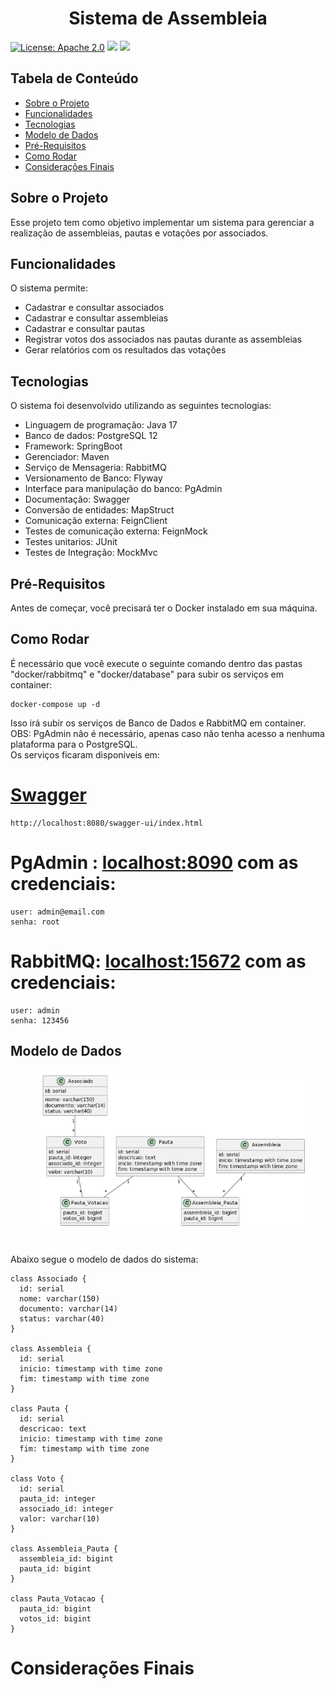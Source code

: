 <p align="center">
  <h1 align="center">Sistema de Assembleia</h1>
</p>

<p align="center">

[![License: Apache 2.0](https://img.shields.io/badge/License-Apache%202.0-blue.svg)](https://opensource.org/licenses/Apache-2.0)
<img src="https://img.shields.io/badge/Version-1.0.0-brightgreen.svg"/>
<img src="https://img.shields.io/badge/PRs-welcome-brightgreen.svg"/>
</p>

## Tabela de Conteúdo

- [Sobre o Projeto](#sobre-o-projeto)
- [Funcionalidades](#funcionalidades)
- [Tecnologias](#tecnologias)
- [Modelo de Dados](#modelo-de-dados)
- [Pré-Requisitos](#pré-requisitos)
- [Como Rodar](#como-rodar)
- [Considerações Finais](#considerações-finais)

## Sobre o Projeto

Esse projeto tem como objetivo implementar um sistema para gerenciar a realização de assembleias, pautas e votações por associados.

## Funcionalidades

O sistema permite:

- Cadastrar e consultar associados
- Cadastrar e consultar assembleias
- Cadastrar  e consultar pautas
- Registrar votos dos associados nas pautas durante as assembleias
- Gerar relatórios com os resultados das votações

## Tecnologias

O sistema foi desenvolvido utilizando as seguintes tecnologias:

- Linguagem de programação: Java 17
- Banco de dados: PostgreSQL 12
- Framework: SpringBoot
- Gerenciador: Maven
- Serviço de Mensageria: RabbitMQ
- Versionamento de Banco: Flyway
- Interface para manipulação do banco: PgAdmin
- Documentação: Swagger
- Conversão de entidades: MapStruct
- Comunicação externa: FeignClient
- Testes de comunicação externa: FeignMock
- Testes unitarios: JUnit
- Testes de Integração: MockMvc

## Pré-Requisitos

Antes de começar, você precisará ter o Docker instalado em sua máquina.<br>

## Como Rodar

É necessário que você execute o seguinte comando dentro das pastas "docker/rabbitmq" e "docker/database" para subir os serviços em container:
`````
docker-compose up -d
`````
Isso irá subir os serviços de Banco de Dados e RabbitMQ em container.<br>
OBS: PgAdmin não é necessário, apenas caso não tenha acesso a nenhuma plataforma para o PostgreSQL.<br>
Os serviços ficaram disponiveis em:

# [Swagger](http://localhost:8080/swagger-ui/index.html)
`````
http://localhost:8080/swagger-ui/index.html
`````

# PgAdmin : [localhost:8090](http://localhost:8090) com as credenciais:
`````
user: admin@email.com
senha: root
`````
# RabbitMQ:  [localhost:15672](http://localhost:15672)  com as credenciais:
`````
user: admin
senha: 123456
`````

## Modelo de Dados
![mapeamentoDB.png](img.png)
Abaixo segue o modelo de dados do sistema:

```plantuml
class Associado {
  id: serial
  nome: varchar(150)
  documento: varchar(14)
  status: varchar(40)
}

class Assembleia {
  id: serial
  inicio: timestamp with time zone
  fim: timestamp with time zone
}

class Pauta {
  id: serial
  descricao: text
  inicio: timestamp with time zone
  fim: timestamp with time zone
}

class Voto {
  id: serial
  pauta_id: integer
  associado_id: integer
  valor: varchar(10)
}

class Assembleia_Pauta {
  assembleia_id: bigint
  pauta_id: bigint
}

class Pauta_Votacao {
  pauta_id: bigint
  votos_id: bigint
}
```

# Considerações Finais
